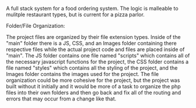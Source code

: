 A full stack system for a food ordering system. The logic is malleable to mulitple restaurant types, but is current for a pizza parlor.

Folder/File Organization: 

  The project files are organized by their file extension types. Inside of the "main" folder there is a JS, CSS, and an Images folder containing there     
  respective files while the actual project code and files are placed inside of "main". The JS folder contains one file named "scripts" which contains all 
  of the necessary javascript functions for the project, the CSS folder contains a file named "styles" which contains all the styling of the project, and 
  the Images folder contains the images used for the project. The file organization could be more cohesive for the project, but the project was built 
  without it initially and it would be more of a task to organize the php files into their own folders and then go back and fix all of the routing and  
  errors that may occur from a change like that.
